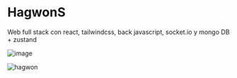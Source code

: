 # HagwonS
Web full stack con react, tailwindcss, back javascript, socket.io y mongo DB + zustand

![image](https://github.com/DianaArevalo/HagwonS/assets/97208985/91869017-fa54-452f-af03-6ca17c6c5688)

![hagwon](https://github.com/DianaArevalo/HagwonS/assets/97208985/7163763a-c196-47c0-b05b-a7f69723e456)
